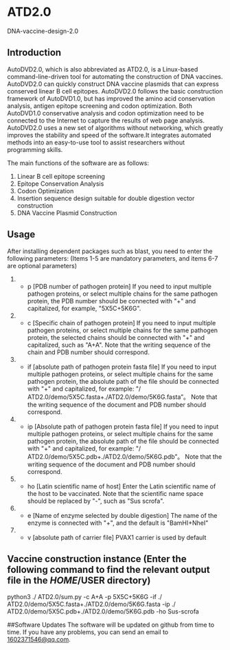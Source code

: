 # ATD2.0
DNA-vaccine-design-2.0

## Introduction
AutoDVD2.0, which is also abbreviated as ATD2.0, is a Linux-based command-line-driven tool for automating the construction of DNA vaccines. AutoDVD2.0 can quickly construct DNA vaccine plasmids that can express conserved linear B cell epitopes. AutoDVD2.0 follows the basic construction framework of AutoDVD1.0, but has improved the amino acid conservation analysis, antigen epitope screening and codon optimization. Both AutoDVD1.0 conservative analysis and codon optimization need to be connected to the Internet to capture the results of web page analysis. AutoDVD2.0 uses a new set of algorithms without networking, which greatly improves the stability and speed of the software.It integrates automated methods into an easy-to-use tool to assist researchers without programming skills.

The main functions of the software are as follows:
1. Linear B cell epitope screening
2. Epitope Conservation Analysis
3. Codon Optimization
4. Insertion sequence design suitable for double digestion vector construction
5. DNA Vaccine Plasmid Construction

## Usage
After installing dependent packages such as blast, you need to enter the following parameters:
(Items 1-5 are mandatory parameters, and items 6-7 are optional parameters)
1. - p [PDB number of pathogen protein]
If you need to input multiple pathogen proteins, or select multiple chains for the same pathogen protein, the PDB number should be connected with "+" and capitalized, for example, "5X5C+5K6G".
2. - c [Specific chain of pathogen protein]
If you need to input multiple pathogen proteins, or select multiple chains for the same pathogen protein, the selected chains should be connected with "+" and capitalized, such as "A+A". Note that the writing sequence of the chain and PDB number should correspond.
3. - if [absolute path of pathogen protein fasta file]
If you need to input multiple pathogen proteins, or select multiple chains for the same pathogen protein, the absolute path of the file should be connected with "+" and capitalized, for example: "/ ATD2.0/demo/5X5C.fasta+./ATD2.0/demo/5K6G.fasta”。 Note that the writing sequence of the document and PDB number should correspond.
4. - ip [Absolute path of pathogen protein fasta file]
If you need to input multiple pathogen proteins, or select multiple chains for the same pathogen protein, the absolute path of the file should be connected with "+" and capitalized, for example: "/ ATD2.0/demo/5X5C.pdb+./ATD2.0/demo/5K6G.pdb”。 Note that the writing sequence of the document and PDB number should correspond.
5. - ho [Latin scientific name of host]
Enter the Latin scientific name of the host to be vaccinated. Note that the scientific name space should be replaced by "-", such as "Sus scrofa".
6. - e [Name of enzyme selected by double digestion]
The name of the enzyme is connected with "+", and the default is "BamHI+NheI"
7. - v [absolute path of carrier file]
PVAX1 carrier is used by default

## Vaccine construction instance (Enter the following command to find the relevant output file in the $HOME/$USER directory)
python3 ./ ATD2.0/sum.py -c A+A -p 5X5C+5K6G -if ./ ATD2.0/demo/5X5C.fasta+./ATD2.0/demo/5K6G.fasta -ip ./ ATD2.0/demo/5X5C.pdb+./ATD2.0/demo/5K6G.pdb -ho Sus-scrofa

##Software Updates
The software will be updated on github from time to time. If you have any problems, you can send an email to 1602371546@qq.com.
